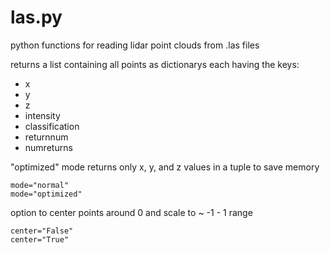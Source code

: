 las.py
======

python functions for reading lidar point clouds from .las files

returns a list containing all points as dictionarys each having the keys:
  * x
  * y
  * z
  * intensity
  * classification
  * returnnum
  * numreturns

"optimized" mode returns only x, y, and z values in a tuple to save memory

```
mode="normal"
mode="optimized"
```

option to center points around 0 and scale to ~ -1 - 1 range
```
center="False"
center="True"
```
